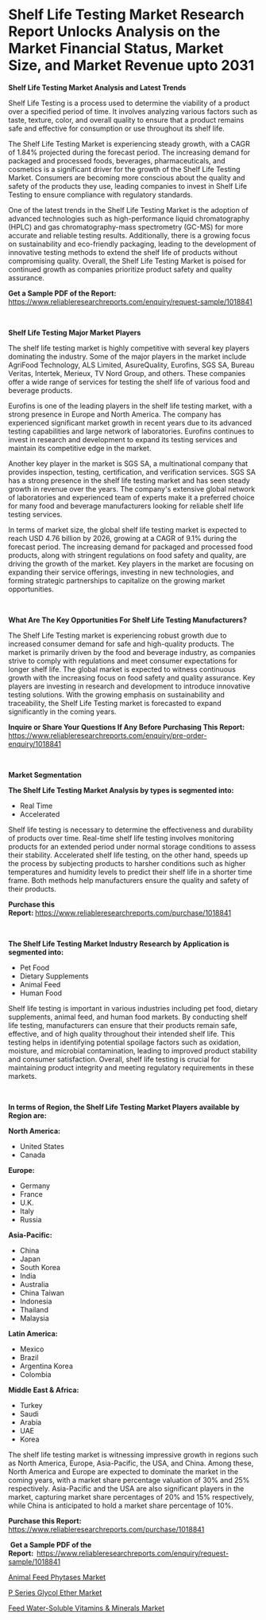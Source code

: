<p><h1>Shelf Life Testing Market Research Report Unlocks Analysis on the Market Financial Status, Market Size, and Market Revenue upto 2031</h1></p><p><strong>Shelf Life Testing Market Analysis and Latest Trends</strong></p>
<p><p>Shelf Life Testing is a process used to determine the viability of a product over a specified period of time. It involves analyzing various factors such as taste, texture, color, and overall quality to ensure that a product remains safe and effective for consumption or use throughout its shelf life.</p><p>The Shelf Life Testing Market is experiencing steady growth, with a CAGR of 1.84% projected during the forecast period. The increasing demand for packaged and processed foods, beverages, pharmaceuticals, and cosmetics is a significant driver for the growth of the Shelf Life Testing Market. Consumers are becoming more conscious about the quality and safety of the products they use, leading companies to invest in Shelf Life Testing to ensure compliance with regulatory standards.</p><p>One of the latest trends in the Shelf Life Testing Market is the adoption of advanced technologies such as high-performance liquid chromatography (HPLC) and gas chromatography-mass spectrometry (GC-MS) for more accurate and reliable testing results. Additionally, there is a growing focus on sustainability and eco-friendly packaging, leading to the development of innovative testing methods to extend the shelf life of products without compromising quality. Overall, the Shelf Life Testing Market is poised for continued growth as companies prioritize product safety and quality assurance.</p></p>
<p><strong>Get a Sample PDF of the Report:&nbsp;</strong> <a href="https://www.reliableresearchreports.com/enquiry/request-sample/1018841">https://www.reliableresearchreports.com/enquiry/request-sample/1018841</a></p>
<p>&nbsp;</p>
<p><strong>Shelf Life Testing Major Market Players</strong></p>
<p><p>The shelf life testing market is highly competitive with several key players dominating the industry. Some of the major players in the market include AgriFood Technology, ALS Limited, AsureQuality, Eurofins, SGS SA, Bureau Veritas, Intertek, Merieux, TV Nord Group, and others. These companies offer a wide range of services for testing the shelf life of various food and beverage products.</p><p>Eurofins is one of the leading players in the shelf life testing market, with a strong presence in Europe and North America. The company has experienced significant market growth in recent years due to its advanced testing capabilities and large network of laboratories. Eurofins continues to invest in research and development to expand its testing services and maintain its competitive edge in the market.</p><p>Another key player in the market is SGS SA, a multinational company that provides inspection, testing, certification, and verification services. SGS SA has a strong presence in the shelf life testing market and has seen steady growth in revenue over the years. The company's extensive global network of laboratories and experienced team of experts make it a preferred choice for many food and beverage manufacturers looking for reliable shelf life testing services.</p><p>In terms of market size, the global shelf life testing market is expected to reach USD 4.76 billion by 2026, growing at a CAGR of 9.1% during the forecast period. The increasing demand for packaged and processed food products, along with stringent regulations on food safety and quality, are driving the growth of the market. Key players in the market are focusing on expanding their service offerings, investing in new technologies, and forming strategic partnerships to capitalize on the growing market opportunities.</p></p>
<p>&nbsp;</p>
<p><strong>What Are The Key Opportunities For Shelf Life Testing Manufacturers?</strong></p>
<p><p>The Shelf Life Testing market is experiencing robust growth due to increased consumer demand for safe and high-quality products. The market is primarily driven by the food and beverage industry, as companies strive to comply with regulations and meet consumer expectations for longer shelf life. The global market is expected to witness continuous growth with the increasing focus on food safety and quality assurance. Key players are investing in research and development to introduce innovative testing solutions. With the growing emphasis on sustainability and traceability, the Shelf Life Testing market is forecasted to expand significantly in the coming years.</p></p>
<p><strong>Inquire or Share Your Questions If Any Before Purchasing This Report:</strong> <a href="https://www.reliableresearchreports.com/enquiry/pre-order-enquiry/1018841">https://www.reliableresearchreports.com/enquiry/pre-order-enquiry/1018841</a></p>
<p>&nbsp;</p>
<p><strong>Market Segmentation</strong></p>
<p><strong>The Shelf Life Testing Market Analysis by types is segmented into:</strong></p>
<p><ul><li>Real Time</li><li>Accelerated</li></ul></p>
<p><p>Shelf life testing is necessary to determine the effectiveness and durability of products over time. Real-time shelf life testing involves monitoring products for an extended period under normal storage conditions to assess their stability. Accelerated shelf life testing, on the other hand, speeds up the process by subjecting products to harsher conditions such as higher temperatures and humidity levels to predict their shelf life in a shorter time frame. Both methods help manufacturers ensure the quality and safety of their products.</p></p>
<p><strong>Purchase this Report:&nbsp;</strong><a href="https://www.reliableresearchreports.com/purchase/1018841">https://www.reliableresearchreports.com/purchase/1018841</a></p>
<p>&nbsp;</p>
<p><strong>The Shelf Life Testing Market Industry Research by Application is segmented into:</strong></p>
<p><ul><li>Pet Food</li><li>Dietary Supplements</li><li>Animal Feed</li><li>Human Food</li></ul></p>
<p><p>Shelf life testing is important in various industries including pet food, dietary supplements, animal feed, and human food markets. By conducting shelf life testing, manufacturers can ensure that their products remain safe, effective, and of high quality throughout their intended shelf life. This testing helps in identifying potential spoilage factors such as oxidation, moisture, and microbial contamination, leading to improved product stability and consumer satisfaction. Overall, shelf life testing is crucial for maintaining product integrity and meeting regulatory requirements in these markets.</p></p>
<p>&nbsp;</p>
<p><strong>In terms of Region, the Shelf Life Testing Market Players available by Region are:</strong></p>
<p>
    <p> <strong> North America: </strong>
        <ul>
            <li>United States</li>
            <li>Canada</li>
        </ul>
        </p> 
    <p> <strong> Europe: </strong>
        <ul>
            <li>Germany</li>
            <li>France</li>
            <li>U.K.</li>
            <li>Italy</li>
            <li>Russia</li>
        </ul>
        </p> 
    <p> <strong> Asia-Pacific: </strong>
        <ul>
            <li>China</li>
            <li>Japan</li>
            <li>South Korea</li>
            <li>India</li>
            <li>Australia</li>
            <li>China Taiwan</li>
            <li>Indonesia</li>
            <li>Thailand</li>
            <li>Malaysia</li>
        </ul>
        </p> 
    <p> <strong> Latin America: </strong>
        <ul>
            <li>Mexico</li>
            <li>Brazil</li>
            <li>Argentina Korea</li>
            <li>Colombia</li>
        </ul>
        </p> 
    <p> <strong> Middle East & Africa: </strong>
        <ul>
            <li>Turkey</li>
            <li>Saudi</li>
            <li>Arabia</li>
            <li>UAE</li>
            <li>Korea</li>
        </ul>
    </p>
    </p>
<p><p>The shelf life testing market is witnessing impressive growth in regions such as North America, Europe, Asia-Pacific, the USA, and China. Among these, North America and Europe are expected to dominate the market in the coming years, with a market share percentage valuation of 30% and 25% respectively. Asia-Pacific and the USA are also significant players in the market, capturing market share percentages of 20% and 15% respectively, while China is anticipated to hold a market share percentage of 10%.</p></p>
<p><strong>Purchase this Report: </strong><a href="https://www.reliableresearchreports.com/purchase/1018841">https://www.reliableresearchreports.com/purchase/1018841</a></p>
<p>&nbsp;<strong>Get a Sample PDF of the Report:&nbsp;&nbsp;</strong><a href="https://www.reliableresearchreports.com/enquiry/request-sample/1018841">https://www.reliableresearchreports.com/enquiry/request-sample/1018841</a></p>
<p><strong></strong></p>
<p><p><a href="https://view.publitas.com/reportprime-1/animal-feed-phytases-market-research-report-the-key-to-successful-business-strategy-forecasted-for-period-from-2023-2030/">Animal Feed Phytases Market</a></p><p><a href="https://view.publitas.com/reportprime-1/p-series-glycol-ether-market-size-2023-2030-global-industrial-analysis-key-geographical-regions-market-share-top-key-players-product-types-and-forecast-research-report/">P Series Glycol Ether Market</a></p><p><a href="https://view.publitas.com/reportprime-1/feed-water-soluble-vitamins-minerals-market-size-and-examines-its-market-scope-with-a-primary-focus-on-growth-opportunities-and-forecasted-trends-spanning-from-2023-to-2030/">Feed Water-Soluble Vitamins & Minerals Market</a></p></p>